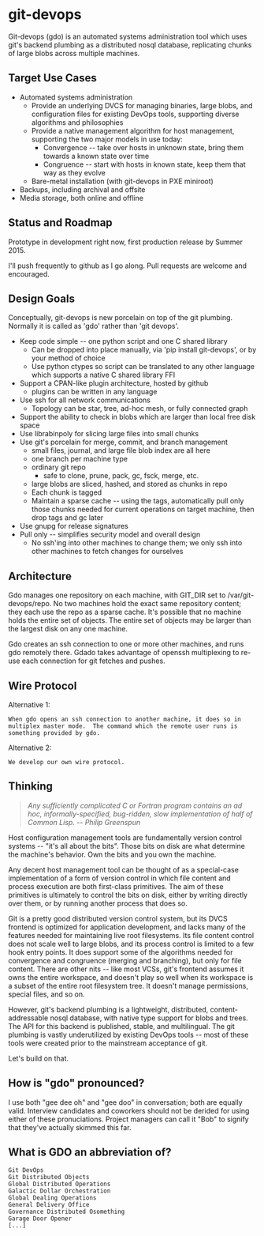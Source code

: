 git-devops
==========

Git-devops (gdo) is an automated systems administration tool which
uses git's backend plumbing as a distributed nosql database,
replicating chunks of large blobs across multiple machines.


Target Use Cases
----------------

- Automated systems administration
    - Provide an underlying DVCS for managing binaries, large blobs,
      and configuration files for existing DevOps tools, supporting
      diverse algorithms and philosophies
    - Provide a native management algorithm for host management,
      supporting the two major models in use today:
        - Convergence -- take over hosts in unknown state, bring them
          towards a known state over time
        - Congruence -- start with hosts in known state, keep them
          that way as they evolve 
    - Bare-metal installation (with git-devops in PXE miniroot)
- Backups, including archival and offsite
- Media storage, both online and offline


Status and Roadmap
------------------

Prototype in development right now, first production release by
Summer 2015.

I'll push frequently to github as I go along.  Pull requests are
welcome and encouraged.


Design Goals
------------

Conceptually, git-devops is new porcelain on top of the git plumbing.
Normally it is called as 'gdo' rather than 'git devops'.  

- Keep code simple -- one python script and one C shared library
  - Can be dropped into place manually, via 'pip install git-devops',
    or by your method of choice
  - Use python ctypes so script can be translated to any other
    language which supports a native C shared library FFI
- Support a CPAN-like plugin architecture, hosted by github
    - plugins can be written in any language
- Use ssh for all network communications
    - Topology can be star, tree, ad-hoc mesh, or fully connected
      graph
- Support the ability to check in blobs which are larger than local
  free disk space
- Use librabinpoly for slicing large files into small chunks
- Use git's porcelain for merge, commit, and branch management
    - small files, journal, and large file blob index are all here
    - one branch per machine type
    - ordinary git repo
        - safe to clone, prune, pack, gc, fsck, merge, etc.
    - large blobs are sliced, hashed, and stored as chunks in repo
    - Each chunk is tagged
    - Maintain a sparse cache -- using the tags, automatically pull
      only those chunks needed for current operations on target
      machine, then drop tags and gc later
- Use gnupg for release signatures
- Pull only -- simplifies security model and overall design
    - No ssh'ing into other machines to change them; we only ssh into
      other machines to fetch changes for ourselves


Architecture
------------

Gdo manages one repository on each machine, with GIT_DIR set to
/var/git-devops/repo.  No two machines hold the exact same repository
content; they each use the repo as a sparse cache.  It's possible that
no machine holds the entire set of objects.  The entire set of objects
may be larger than the largest disk on any one machine.  

Gdo creates an ssh connection to one or more other machines, and runs
gdo remotely there.  Gdado takes advantage of openssh multiplexing to
re-use each connection for git fetches and pushes.


Wire Protocol
-------------

Alternative 1:

    When gdo opens an ssh connection to another machine, it does so in
    multiplex master mode.  The command which the remote user runs is
    something provided by gdo.

Alternative 2:

    We develop our own wire protocol.

Thinking
--------

> *Any sufficiently complicated C or Fortran program contains an ad
> hoc, informally-specified, bug-ridden, slow implementation of half
> of Common Lisp.  -- Philip Greenspun*

Host configuration management tools are fundamentally version control
systems -- "it's all about the bits".  Those bits on disk are what
determine the machine's behavior.  Own the bits and you own the
machine. 

Any decent host management tool can be thought of as a special-case
implementation of a form of version control in which file content and
process execution are both first-class primitives.  The aim of these
primitives is ultimately to control the bits on disk, either by
writing directly over them, or by running another process that does
so.

Git is a pretty good distributed version control system, but its DVCS
frontend is optimized for application development, and lacks many of
the features needed for maintaining live root filesystems. Its file
content control does not scale well to large blobs, and its process
control is limited to a few hook entry points.  It does support some
of the algorithms needed for convergence and congruence (merging and
branching), but only for file content. There are other nits -- like
most VCSs, git's frontend assumes it owns the entire workspace, and
doesn't play so well when its workspace is a subset of the entire root
filesystem tree. It doesn't manage permissions, special files, and so
on. 

However, git's backend plumbing is a lightweight, distributed,
content-addressable nosql database, with native type support for blobs
and trees.  The API for this backend is published, stable, and
multilingual.  The git plumbing is vastly underutilized by existing
DevOps tools -- most of these tools were created prior to the
mainstream acceptance of git.

Let's build on that.


How is "gdo" pronounced?
------------------------

I use both "gee dee oh" and "gee doo" in conversation; both are
equally valid.  Interview candidates and coworkers should not be
derided for using either of these pronuciations.  Project managers can
call it "Bob" to signify that they've actually skimmed this far.


What is GDO an abbreviation of?
-------------------------------

    Git DevOps
    Git Distributed Objects
    Global Distributed Operations
    Galactic Dollar Orchestration
    Global Dealing Operations
    General Delivery Office
    Governance Distributed Osomething
    Garage Door Opener
    [...]
